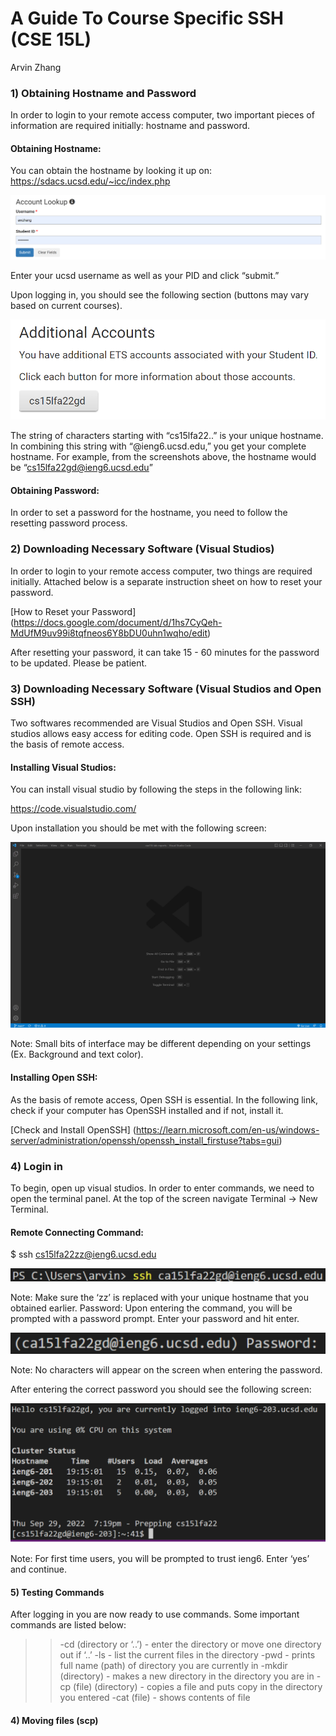 # A Guide To Course Specific SSH (CSE 15L)

Arvin Zhang

### 1) Obtaining Hostname and Password

In order to login to your remote access computer, two important pieces of information are required initially: hostname and password.

#### Obtaining Hostname:

You can obtain the hostname by looking it up on:<br/>
https://sdacs.ucsd.edu/~icc/index.php

![login screenshot](/imgs/login.png)

Enter your ucsd username as well as your PID and click “submit.”

Upon logging in, you should see the following section (buttons may vary based on current courses).

![additionalAccountSS](/imgs/additionalAccount.png)

The string of characters starting with “cs15lfa22..” is your unique hostname. In combining this string with “@ieng6.ucsd.edu,” you get your complete hostname. For example, from the screenshots above, the hostname would be “cs15lfa22gd@ieng6.ucsd.edu”

#### Obtaining Password:

In order to set a password for the hostname, you need to follow the resetting password process.

### 2) Downloading Necessary Software (Visual Studios)

In order to login to your remote access computer, two things are required initially. Attached below is a separate instruction sheet on how to reset your password.

[How to Reset your Password] (https://docs.google.com/document/d/1hs7CyQeh-MdUfM9uv99i8tqfneos6Y8bDU0uhn1wqho/edit)

After resetting your password, it can take 15 - 60 minutes for the password to be updated. Please be patient.

### 3) Downloading Necessary Software (Visual Studios and Open SSH)

Two softwares recommended are Visual Studios and Open SSH. Visual studios allows easy access for editing code. Open SSH is required and is the basis of remote access.

#### Installing Visual Studios:

You can install visual studio by following the steps in the following link:

https://code.visualstudio.com/

Upon installation you should be met with the following screen:

![vsCode](/imgs/vscode.png)

Note: Small bits of interface may be different depending on your settings (Ex. Background and text color).

#### Installing Open SSH:

As the basis of remote access, Open SSH is essential. In the following link, check if your computer has OpenSSH installed and if not, install it.

[Check and Install OpenSSH] (https://learn.microsoft.com/en-us/windows-server/administration/openssh/openssh_install_firstuse?tabs=gui)

### 4) Login in

To begin, open up visual studios. In order to enter commands, we need to open the terminal panel. At the top of the screen navigate Terminal -> New Terminal.

#### Remote Connecting Command:

$ ssh cs15lfa22zz@ieng6.ucsd.edu

![sshCmd](/imgs/sshCmd.png)

Note: Make sure the ‘zz’ is replaced with your unique hostname that you obtained earlier.
Password:
Upon entering the command, you will be prompted with a password prompt. Enter your password and hit enter.

![passwordCmd](/imgs/passwordcmd.png)

Note: No characters will appear on the screen when entering the password.

After entering the correct password you should see the following screen:

![loginConfirm](/imgs/loginConfirmation.png)

Note: For first time users, you will be prompted to trust ieng6. Enter ‘yes’ and continue.

#### <p>5) Testing Commands

After logging in you are now ready to use commands. Some important commands are listed below:

> > -cd (directory or ‘..’) - enter the directory or move one directory out if ‘..’
> > -ls - list the current files in the directory
> > -pwd - prints full name (path) of directory you are currently in
> > -mkdir (directory) - makes a new directory in the directory you are in
> > -cp (file) (directory) - copies a file and puts copy in the directory you entered
> > -cat (file) - shows contents of file

#### 4) Moving files (scp)

</p>
